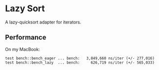 # Lazy Sort
A lazy-quicksort adapter for iterators.

## Performance
On my MacBook:
```
test bench::bench_eager ... bench:   3,849,660 ns/iter (+/- 277,016)
test bench::bench_lazy  ... bench:     626,719 ns/iter (+/- 565,033)
```
